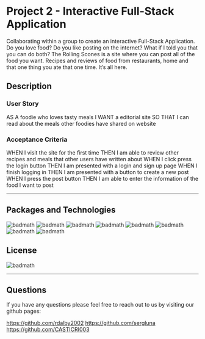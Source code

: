 # Project 2 - Interactive Full-Stack Application

Collaborating within a group to create an interactive Full-Stack Application. Do you love food? Do you like posting on the internet? What if I told you that you can do both? The Rolling Scones is a site where you can post all of the food you want. Recipes and reviews of food from restaurants, home and that one thing you ate that one time. It’s all here.

## Description
### User Story
AS A foodie who loves tasty meals
I WANT a editorial site
SO THAT I can read about the meals other foodies have shared on website

### Acceptance Criteria
WHEN I visit the site for the first time
THEN I am able to review other recipes and meals that other users have written about
WHEN I click press the login button
THEN I am presented with a login and sign up page
WHEN I finish logging in
THEN I am presented with a button to create a new post
WHEN I press the post button 
THEN I am able to enter the information of the food I want to post

---

## Packages and Technologies

![badmath](https://img.shields.io/badge/Language-JavaScript-blue)
![badmath](https://img.shields.io/badge/Registry-npm-ff69b4)
![badmath](https://img.shields.io/badge/SQL-MySQL-brightgreen)
![badmath](https://img.shields.io/badge/ORM-Sequelize-blueviolet)
![badmath](https://img.shields.io/badge/Enviorment-Node.js-success)
![badmath](https://img.shields.io/badge/Framework-Express.js-red)
![badmath](https://img.shields.io/badge/HTML-Handlebars-%23f0652e)
![badmath](https://img.shields.io/badge/Middleware-Passport-%2373f06e)


## License
![badmath](https://img.shields.io/badge/License-Unlicense-red)

---

## Questions

If you have any questions please feel free to reach out to us by visiting our github pages:

https://github.com/rdalby2002
https://github.com/sergluna
https://github.com/CASTICRI003



